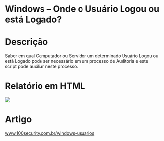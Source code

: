 # Windows – Onde o Usuário Logou ou está Logado?

# Descrição
Saber em qual Computador ou Servidor um determinado Usuário Logou ou está Logado pode ser necessário em um processo de Auditoria e este script pode auxiliar neste processo.

# Relatório em HTML
![](https://www.100security.com.br/images/windows-usuarios-11.jpg)

# Artigo 
www.100security.com.br/windows-usuarios
